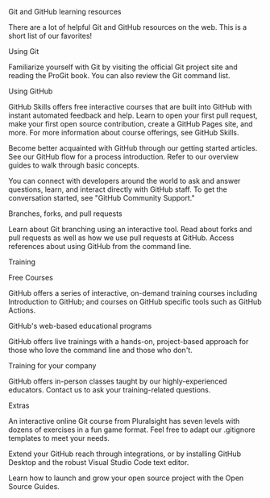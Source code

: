 Git and GitHub learning resources

There are a lot of helpful Git and GitHub resources on the web. This is a short 
list of our favorites!

Using Git

Familiarize yourself with Git by visiting the official Git project site and 
reading the ProGit book. You can also review the Git command list.

Using GitHub

GitHub Skills offers free interactive courses that are built into GitHub with 
instant automated feedback and help. Learn to open your first pull request, 
make your first open source contribution, create a GitHub Pages site, and more. 
For more information about course offerings, see GitHub Skills.

Become better acquainted with GitHub through our getting started articles. 
See our GitHub flow for a process introduction. Refer to our overview guides 
to walk through basic concepts.

You can connect with developers around the world to ask and answer questions, 
learn, and interact directly with GitHub staff. To get the conversation 
started, see "GitHub Community Support."

Branches, forks, and pull requests

Learn about Git branching using an interactive tool. Read about forks and 
pull requests as well as how we use pull requests at GitHub. Access 
references about using GitHub from the command line.

Training

Free Courses

GitHub offers a series of interactive, on-demand training courses including
 Introduction to GitHub; and courses on GitHub specific tools such as 
 GitHub Actions.

GitHub's web-based educational programs

GitHub offers live trainings with a hands-on, project-based approach for 
those who love the command line and those who don't.

Training for your company

GitHub offers in-person classes taught by our highly-experienced educators.
 Contact us to ask your training-related questions.

Extras

An interactive online Git course from Pluralsight has seven levels with
 dozens of exercises in a fun game format. Feel free to adapt our 
 .gitignore templates to meet your needs.

Extend your GitHub reach through integrations, or by installing GitHub 
Desktop and the robust Visual Studio Code text editor.

Learn how to launch and grow your open source project with the Open 
Source Guides.


